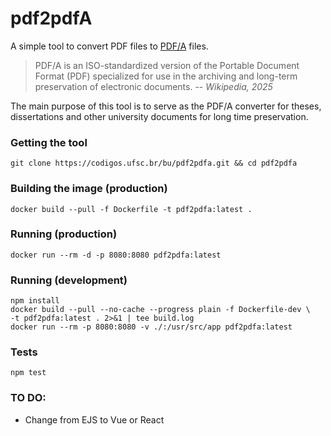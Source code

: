 # pdf2pdfA

A simple tool to convert PDF files to [PDF/A](https://en.wikipedia.org/wiki/PDF/A) files.

> PDF/A is an ISO-standardized version of the Portable Document Format (PDF) specialized for use in the archiving and long-term preservation of electronic documents. -- <cite>Wikipedia, 2025</cite>

The main purpose of this tool is to serve as the PDF/A converter for theses, dissertations and other university documents for long time preservation.

### Getting the tool
```
git clone https://codigos.ufsc.br/bu/pdf2pdfa.git && cd pdf2pdfa
```

### Building the image (production)
```
docker build --pull -f Dockerfile -t pdf2pdfa:latest .
```

### Running (production)
```
docker run --rm -d -p 8080:8080 pdf2pdfa:latest
```

### Running (development)
```
npm install
docker build --pull --no-cache --progress plain -f Dockerfile-dev \
-t pdf2pdfa:latest . 2>&1 | tee build.log
docker run --rm -p 8080:8080 -v ./:/usr/src/app pdf2pdfa:latest
```

### Tests
```
npm test
```

### TO DO:
- Change from EJS to Vue or React


